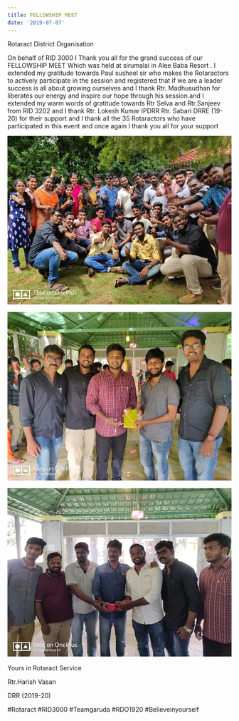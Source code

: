 ```yaml
---
title: FELLOWSHIP MEET
date: '2019-07-07'
---
```

Rotaract District Organisation

On behalf of RID 3000 I Thank you all for the grand success of our FELLOWSHIP MEET Which was held at sirumalai in Alee Baba Resort . I extended my gratitude towards Paul susheel sir who makes the Rotaractors to actively participate in the session and registered that if we are a leader success is all about growing ourselves and I thank Rtr. Madhusudhan for liberates our energy and inspire our hope through his session.and I extended my warm words of gratitude towards Rtr Selva and Rtr.Sanjeev from RID 3202 and I thank Rtr. Lokesh Kumar IPDRR Rtr. Sabari DRRE (19-20) for their support and I thank all the 35 Rotaractors who have participated in this event and once again I thank you all for your support

![](/assets/images/announcement_posts/fellowmeet.jpeg)

![](/assets/images/announcement_posts/fellowmeet2.jpeg)

![](/assets/images/announcement_posts/fellowmeet3.jpeg)

Yours in Rotaract Service

Rtr.Harish Vasan 

DRR (2019-20)



\#Rotaract
\#RID3000
\#Teamgaruda
\#RDO1920
\#Believeinyourself
